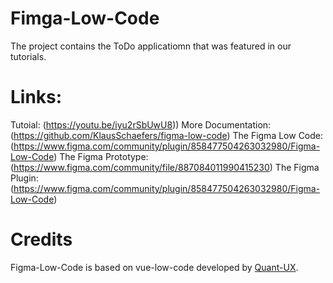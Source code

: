 # Fimga-Low-Code
The project contains the ToDo applicatiomn that was featured in our tutorials.

# Links:

Tutoial: (https://youtu.be/iyu2rSbUwU8))
More Documentation: (https://github.com/KlausSchaefers/figma-low-code)
The Figma Low Code: (https://www.figma.com/community/plugin/858477504263032980/Figma-Low-Code)
The Figma Prototype: (https://www.figma.com/community/file/887084011990415230)
The Figma Plugin: (https://www.figma.com/community/plugin/858477504263032980/Figma-Low-Code)


# Credits

Figma-Low-Code is based on vue-low-code developed by [Quant-UX](https://quant-ux.com).
